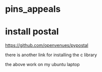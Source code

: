 # pins_appeals

# install postal

https://github.com/openvenues/pypostal

there is another link for installing the c library

the above work on my ubuntu laptop

